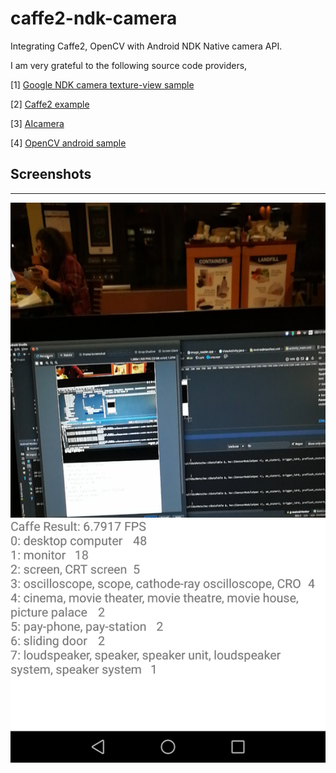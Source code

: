 # caffe2-ndk-camera
Integrating Caffe2, OpenCV with Android NDK Native camera API.

I am very grateful to the following source code providers,

[1] [Google NDK camera texture-view sample](https://github.com/googlesamples/android-ndk/tree/master/camera)

[2] [Caffe2 example](https://github.com/leonardvandriel/caffe2_cpp_tutorial/blob/master/src/caffe2/binaries/pretrained.cc)

[3] [AIcamera](https://github.com/bwasti/AICamera)

[4] [OpenCV android sample](https://github.com/opencv/opencv/tree/master/samples/android)


## Screenshots
-----------
![screenshot](device-2017-10-23-185701.png)

